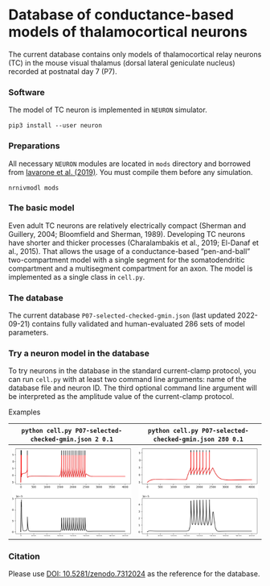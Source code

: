 # Database of conductance-based models of thalamocortical neurons

The current database contains only models of thalamocortical relay neurons (TC) in the mouse visual thalamus (dorsal lateral geniculate nucleus) recorded at postnatal day 7 (P7).

### Software
The model of TC neuron is implemented in `NEURON` simulator.
```
pip3 install --user neuron
```

### Preparations
All necessary `NEURON` modules are located in `mods` directory and borrowed from [Iavarone et al. (2019)](https://senselab.med.yale.edu/ModelDB/ShowModel?model=251881#tabs-1).
You must compile them before any simulation.
```
nrnivmodl mods
```

### The basic model

Even adult TC neurons are relatively electrically compact (Sherman and Guillery, 2004; Bloomfield and Sherman, 1989).
Developing TC neurons have shorter and thicker processes (Charalambakis et al., 2019; El-Danaf et al., 2015).
That allows the usage of a conductance-based ”pen-and-ball” two-compartment model with a single segment for the somatodendritic compartment and a multisegment compartment for an axon.
The model is implemented as a single class in `cell.py`.


### The database
The current database `P07-selected-checked-gmin.json` (last updated 2022-09-21) contains fully validated and human-evaluated 286 sets of model parameters.

### Try a neuron model in the database
To try neurons in the database in the standard current-clamp protocol, you can run `cell.py` with at least two command line arguments: name of the database file and neuron ID.
The third optional command line argument will be interpreted as the amplitude value of the current-clamp protocol.

Examples

| `python cell.py P07-selected-checked-gmin.json 2 0.1` | `python cell.py P07-selected-checked-gmin.json 280 0.1` |
|:-----------------------------------------------------:|:-------------------------------------------------------:|
|![](examples/Figure_1.png)                             |![](examples/Figure_2.png)                               |

### Citation
Please use [DOI: 10.5281/zenodo.7312024](https://doi.org/10.5281/zenodo.7312024) as the reference for the database.
